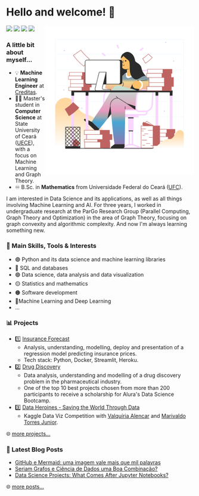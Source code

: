 # Hello and welcome! 🦜

<a href="https://icons8.com/illustrations/illustration/marginalia-productive-work">
	<img width=400 align="right" src="https://github.com/diascarolina/diascarolina/blob/main/img/marginalia-productive-work.png">
</a>

[<img src="https://img.shields.io/badge/carodias-0A66C2?style=flat-square&logo=linkedin&logoColor=white" />](https://www.linkedin.com/in/carodias/)
[<img src="https://img.shields.io/badge/carodias-000000?style=flat-square&logo=Medium&logoColor=white" />](https://carodias.medium.com/)
[<img src="https://img.shields.io/badge/carolinadiasw@gmail.com-EA4335?style=flat-square&logo=Gmail&logoColor=white" />](mailto:carolinadiasw@gmail.com)
[<img src="https://img.shields.io/badge/diascarolina.github.io-800080?style=flat-square&logo=githubpages&logoColor=white" />](diascarolina.github.io)

### A little bit about myself...

- 💡 **Machine Learning Engineer** at [Creditas](https://boards.greenhouse.io/creditas/).
- 👩‍💻 Master's student in **Computer Science** at State University of Ceará ([UECE](http://www.uece.br/)), with a focus on Machine Learning and Graph Theory.
- ♾ B.Sc. in **Mathematics** from Universidade Federal do Ceará ([UFC](http://www.ufc.br/)).

I am interested in Data Science and its applications, as well as all things involving Machine Learning and AI. For three years, I worked in undergraduate research at the ParGo Research Group (Parallel Computing, Graph Theory and Optimization) in the area of Graph Theory, focusing on graph convexity and algorithmic complexity. And now I'm always learning something new.

### 🔎 Main Skills, Tools & Interests

- 🟣 Python and its data science and machine learning libraries
- 🔵 SQL and databases
- 🟢 Data science, data analysis and data visualization
- 🟡 Statistics and mathematics
- 🟠 Software development
- 🔴Machine Learning and Deep Learning
- ...

### 📊 Projects

- 1️⃣ [Insurance Forecast](https://github.com/diascarolina/project-insurance-forecast)
  - Analysis, understanding, modelling, deploy and presentation of a regression model predicting insurance prices.
  - Tech stack: Python, Docker, Streamlit, Heroku.
- 2️⃣ [Drug Discovery](https://github.com/diascarolina/imersao-dados-desafio-final)
  - Data analysis, understanding and modelling of a drug discovery problem in the pharmaceutical industry.
  - One of the top 10 best projects chosen from more than 200 participants to receive a scholarship for Alura's Data Science Bootcamp.
- 3️⃣ [Data Heroines - Saving the World Through Data](https://www.kaggle.com/carodias/data-heroines-saving-the-world-through-data)
  - Kaggle Data Viz Competition with [Valquíria Alencar](https://github.com/vqrca) and [Marivaldo Torres Junior](https://github.com/JuniorTorresMTJ).

🌐 [more projects...](https://github.com/diascarolina?tab=repositories)

### 📝 Latest Blog Posts
<!-- BLOG-POST-LIST:START -->
- [GitHub e Mermaid: uma imagem vale mais que mil palavras](https://carodias.medium.com/github-e-mermaid-uma-imagem-vale-mais-que-mil-palavras-7cca09a205de?source=rss-c98298801e45------2)
- [Seriam Grafos e Ciência de Dados uma Boa Combinação?](https://carodias.medium.com/seriam-grafos-e-ci%C3%AAncia-de-dados-uma-boa-combina%C3%A7%C3%A3o-cd1032b40410?source=rss-c98298801e45------2)
- [Data Science Projects: What Comes After Jupyter Notebooks?](https://carodias.medium.com/data-science-projects-what-comes-after-jupyter-notebooks-930daff052ea?source=rss-c98298801e45------2)
<!-- BLOG-POST-LIST:END -->

🌐 [more posts...](https://carodias.medium.com/)
